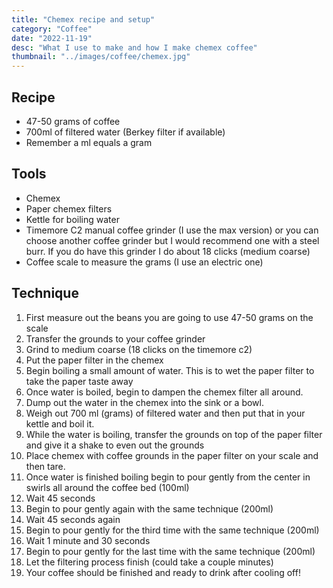 ```yaml
---
title: "Chemex recipe and setup"
category: "Coffee"
date: "2022-11-19"
desc: "What I use to make and how I make chemex coffee"
thumbnail: "../images/coffee/chemex.jpg"
---
```


## Recipe

- 47-50 grams of coffee
- 700ml of filtered water (Berkey filter if available)
- Remember a ml equals a gram

## Tools

- Chemex
- Paper chemex filters
- Kettle for boiling water
- Timemore C2 manual coffee grinder (I use the max version) or you can choose another coffee grinder but I would recommend one with a steel burr. If you do have this grinder I do about 18 clicks (medium coarse)
- Coffee scale to measure the grams (I use an electric one)

## Technique

1. First measure out the beans you are going to use 47-50 grams on the scale
2. Transfer the grounds to your coffee grinder
3. Grind to medium coarse (18 clicks on the timemore c2)
4. Put the paper filter in the chemex
5. Begin boiling a small amount of water. This is to wet the paper filter to take the paper taste away
6. Once water is boiled, begin to dampen the chemex filter all around.
7. Dump out the water in the chemex into the sink or a bowl.
8. Weigh out 700 ml (grams) of filtered water and then put that in your kettle and boil it.
9. While the water is boiling, transfer the grounds on top of the paper filter and give it a shake to even out the grounds
10. Place chemex with coffee grounds in the paper filter on your scale and then tare.
11. Once water is finished boiling begin to pour gently from the center in swirls all around the coffee bed (100ml)
12. Wait 45 seconds
13. Begin to pour gently again with the same technique (200ml)
14. Wait 45 seconds again
15. Begin to pour gently for the third time with the same technique (200ml)
16. Wait 1 minute and 30 seconds
17. Begin to pour gently for the last time with the same technique (200ml)
18. Let the filtering process finish (could take a couple minutes)
19. Your coffee should be finished and ready to drink after cooling off!

